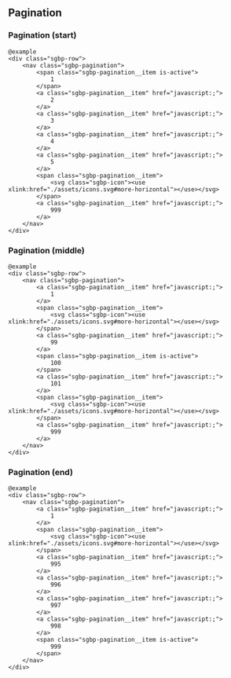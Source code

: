 ## Pagination

### Pagination (start)

    @example
    <div class="sgbp-row">
        <nav class="sgbp-pagination">
            <span class="sgbp-pagination__item is-active">
                1
            </span>
            <a class="sgbp-pagination__item" href="javascript:;">
                2
            </a>
            <a class="sgbp-pagination__item" href="javascript:;">
                3
            </a>
            <a class="sgbp-pagination__item" href="javascript:;">
                4
            </a>
            <a class="sgbp-pagination__item" href="javascript:;">
                5
            </a>
            <span class="sgbp-pagination__item">
                <svg class="sgbp-icon"><use xlink:href="./assets/icons.svg#more-horizontal"></use></svg>
            </span>
            <a class="sgbp-pagination__item" href="javascript:;">
                999
            </a>
        </nav>
    </div>


### Pagination (middle)

    @example
    <div class="sgbp-row">
        <nav class="sgbp-pagination">
            <a class="sgbp-pagination__item" href="javascript:;">
                1
            </a>
            <span class="sgbp-pagination__item">
                <svg class="sgbp-icon"><use xlink:href="./assets/icons.svg#more-horizontal"></use></svg>
            </span>
            <a class="sgbp-pagination__item" href="javascript:;">
                99
            </a>
            <span class="sgbp-pagination__item is-active">
                100
            </span>
            <a class="sgbp-pagination__item" href="javascript:;">
                101
            </a>
            <span class="sgbp-pagination__item">
                <svg class="sgbp-icon"><use xlink:href="./assets/icons.svg#more-horizontal"></use></svg>
            </span>
            <a class="sgbp-pagination__item" href="javascript:;">
                999
            </a>
        </nav>
    </div>
 
 
### Pagination (end)

    @example
    <div class="sgbp-row">
        <nav class="sgbp-pagination">
            <a class="sgbp-pagination__item" href="javascript:;">
                1
            </a>
            <span class="sgbp-pagination__item">
                <svg class="sgbp-icon"><use xlink:href="./assets/icons.svg#more-horizontal"></use></svg>
            </span>
            <a class="sgbp-pagination__item" href="javascript:;">
                995
            </a>
            <a class="sgbp-pagination__item" href="javascript:;">
                996
            </a>
            <a class="sgbp-pagination__item" href="javascript:;">
                997
            </a>
            <a class="sgbp-pagination__item" href="javascript:;">
                998
            </a>
            <span class="sgbp-pagination__item is-active">
                999
            </span>
        </nav>
    </div>
